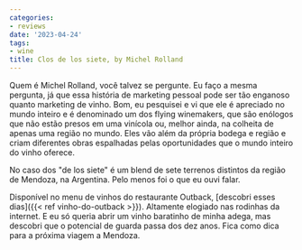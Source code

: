 ```yaml
---
categories:
- reviews
date: '2023-04-24'
tags:
- wine
title: Clos de los siete, by Michel Rolland
---
```


Quem é Michel Rolland, você talvez se pergunte. Eu faço a mesma pergunta, já que essa história de marketing pessoal pode ser tão enganoso quanto marketing de vinho. Bom, eu pesquisei e vi que ele é apreciado no mundo inteiro e é denominado um dos flying winemakers, que são enólogos que não estão presos em uma vinícola ou, melhor ainda, na colheita de apenas uma região no mundo. Eles vão além da própria bodega e região e criam diferentes obras espalhadas pelas oportunidades que o mundo inteiro do vinho oferece.

No caso dos "de los siete" é um blend de sete terrenos distintos da região de Mendoza, na Argentina. Pelo menos foi o que eu ouvi falar.

Disponível no menu de vinhos do restaurante Outback, [descobri esses dias]({{< ref vinho-do-outback >}}). Altamente elogiado nas rodinhas da internet. E eu só queria abrir um vinho baratinho de minha adega, mas descobri que o potencial de guarda passa dos dez anos. Fica como dica para a próxima viagem a Mendoza.